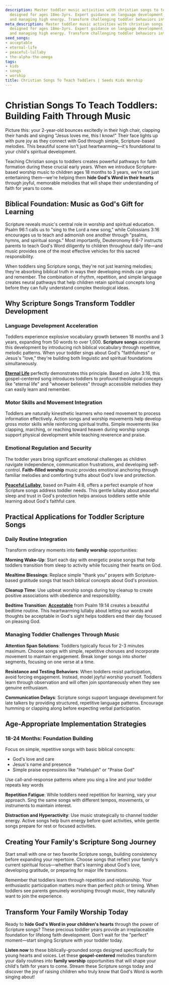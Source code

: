 ```yaml
---
description: Master toddler music activities with christian songs to teach toddlers
  designed for ages 18mo-3yrs. Expert guidance on language development, motor skills,
  and managing high energy. Transform challenging toddler behaviors into joyful learning!
meta_description: Master toddler music activities with christian songs to teach toddlers
  designed for ages 18mo-3yrs. Expert guidance on language development, motor skills,
  and managing high energy. Transform challenging toddler behaviors into joyful learning!
seed_songs:
- acceptable
- eternal-life
- peaceful-lullaby
- the-alpha-the-omega
tags:
- kids
- songs
- worship
title: Christian Songs To Teach Toddlers | Seeds Kids Worship
---
```

# Christian Songs To Teach Toddlers: Building Faith Through Music

Picture this: your 2-year-old bounces excitedly in their high chair, clapping their hands and singing "Jesus loves me, this I know!" Their face lights up with pure joy as they connect with God through simple, Scripture-based melodies. This beautiful scene isn't just heartwarming—it's foundational to your child's spiritual development.

Teaching Christian songs to toddlers creates powerful pathways for faith formation during these crucial early years. When we introduce Scripture-based worship music to children ages 18 months to 3 years, we're not just entertaining them—we're helping them **hide God's Word in their hearts** through joyful, memorable melodies that will shape their understanding of faith for years to come.

## Biblical Foundation: Music as God's Gift for Learning

Scripture reveals music's central role in worship and spiritual education. Psalm 96:1 calls us to "sing to the Lord a new song," while Colossians 3:16 encourages us to teach and admonish one another through "psalms, hymns, and spiritual songs." Most importantly, Deuteronomy 6:6-7 instructs parents to teach God's Word diligently to children throughout daily life—and music provides one of the most effective vehicles for this sacred responsibility.

When toddlers sing Scripture songs, they're not just learning melodies; they're absorbing biblical truth in ways their developing minds can grasp and remember. The combination of rhythm, repetition, and simple language creates neural pathways that help children retain spiritual concepts long before they can fully understand complex theological ideas.

## Why Scripture Songs Transform Toddler Development

### Language Development Acceleration
Toddlers experience explosive vocabulary growth between 18 months and 3 years, expanding from 50 words to over 1,000. **Scripture songs** accelerate this development by introducing rich biblical vocabulary through repetitive, melodic patterns. When your toddler sings about God's "faithfulness" or Jesus's "love," they're building both linguistic and spiritual foundations simultaneously.

**[Eternal Life](https://seedskidsworship.com/product/eternal-life-john-316-3/)** perfectly demonstrates this principle. Based on John 3:16, this gospel-centered song introduces toddlers to profound theological concepts like "eternal life" and "whoever believes" through accessible melodies they can easily learn and remember.

### Motor Skills and Movement Integration
Toddlers are naturally kinesthetic learners who need movement to process information effectively. Action songs and worship movements help develop gross motor skills while reinforcing spiritual truths. Simple movements like clapping, marching, or reaching toward heaven during worship songs support physical development while teaching reverence and praise.

### Emotional Regulation and Security
The toddler years bring significant emotional challenges as children navigate independence, communication frustrations, and developing self-control. **Faith-filled worship** music provides emotional anchoring through familiar melodies and comforting truths about God's love and protection.

**[Peaceful Lullaby](https://seedskidsworship.com/product/peaceful-lullaby-psalm-48-2/)**, based on Psalm 4:8, offers a perfect example of how Scripture songs address toddler needs. This gentle lullaby about peaceful sleep and trust in God's protection helps anxious toddlers settle while learning about God's faithful care.

## Practical Applications for Toddler Scripture Songs

### Daily Routine Integration
Transform ordinary moments into **family worship** opportunities:

**Morning Wake-Up**: Start each day with energetic praise songs that help toddlers transition from sleep to activity while focusing their hearts on God.

**Mealtime Blessings**: Replace simple "thank you" prayers with Scripture-based gratitude songs that teach biblical concepts about God's provision.

**Cleanup Time**: Use upbeat worship songs during toy cleanup to create positive associations with obedience and responsibility.

**Bedtime Transition**: **[Acceptable](https://seedskidsworship.com/product/acceptable-psalm-1914-2/)** from Psalm 19:14 creates a beautiful bedtime routine. This heartwarming lullaby about letting our words and thoughts be acceptable in God's sight helps toddlers end their day focused on pleasing God.

### Managing Toddler Challenges Through Music

**Attention Span Solutions**: Toddlers typically focus for 2-3 minutes maximum. Choose songs with simple, repetitive choruses and incorporate movement to maintain engagement. Break longer songs into shorter segments, focusing on one verse at a time.

**Resistance and Testing Behaviors**: When toddlers resist participation, avoid forcing engagement. Instead, model joyful worship yourself. Toddlers learn through observation and will often join spontaneously when they see genuine enthusiasm.

**Communication Delays**: Scripture songs support language development for late talkers by providing structured, repetitive language patterns. Encourage humming or clapping along before expecting verbal participation.

## Age-Appropriate Implementation Strategies

### 18-24 Months: Foundation Building
Focus on simple, repetitive songs with basic biblical concepts:
- God's love and care
- Jesus's name and presence
- Simple praise expressions like "Hallelujah" or "Praise God"

Use call-and-response patterns where you sing a line and your toddler repeats key words

**Repetition Fatigue**: While toddlers need repetition for learning, vary your approach. Sing the same songs with different tempos, movements, or instruments to maintain interest.

**Distraction and Hyperactivity**: Use music strategically to channel toddler energy. Active songs help burn energy before quiet activities, while gentle songs prepare for rest or focused activities.

## Creating Your Family's Scripture Song Journey

Start small with one or two favorite Scripture songs, building consistency before expanding your repertoire. Choose songs that reflect your family's current spiritual focus—whether that's learning about God's love, developing gratitude, or preparing for major life transitions.

Remember that toddlers learn through repetition and relationship. Your enthusiastic participation matters more than perfect pitch or timing. When toddlers see parents genuinely worshiping through music, they naturally want to join the experience.

## Transform Your Family Worship Today

Ready to **hide God's Word in your children's hearts** through the power of Scripture songs? These precious toddler years provide an irreplaceable foundation for lifelong faith development. Don't wait for the "perfect" moment—start singing Scripture with your toddler today.

**Listen now** to these biblically-grounded songs designed specifically for young hearts and voices. Let these **gospel-centered** melodies transform your daily routines into **family worship** opportunities that will shape your child's faith for years to come. Stream these Scripture songs today and discover the joy of raising children who truly know that God's Word is worth singing about!

<script type="application/ld+json">
{
  "@context": "https://schema.org",
  "@type": "Article",
  "headline": "Christian Songs To Teach Toddlers",
  "author": {
    "@type": "Organization",
    "name": "Seeds Kids Worship"
  },
  "publisher": {
    "@type": "Organization",
    "name": "Seeds Kids Worship",
    "logo": {
      "@type": "ImageObject",
      "url": "https://seedskidsworship.com/logo.png"
    }
  },
  "datePublished": "2025-09-04T10:38:34.419484",
  "dateModified": "2025-09-04T10:38:34.419506",
  "description": "Master toddler music activities with christian songs to teach toddlers designed for ages 18mo-3yrs. Expert guidance on language development, motor skills, and m",
  "mainEntityOfPage": {
    "@type": "WebPage",
    "@id": "https://seedskidsworship.com/activities/christian-songs-to-teach-toddlers/"
  }
}
</script>

<script type="application/ld+json">
{
  "@context": "https://schema.org",
  "@type": "Product",
  "name": "Acceptable",
  "description": "Heartwarming lullaby about letting our words and thoughts be acceptable in God's sight",
  "url": "https://seedskidsworship.com/product/acceptable-psalm-1914-2/",
  "brand": {
    "@type": "Brand",
    "name": "Seeds Kids Worship"
  },
  "category": "Children's Christian Music",
  "album": "When You Lie Down: Lullabies & Scripture Songs"
}
</script>

<script type="application/ld+json">
{
  "@context": "https://schema.org",
  "@type": "Product",
  "name": "Eternal Life",
  "description": "Based on John 3:16, this song celebrates the gospel by reminding children that God loved the world so much that He gave His only Son, so that whoever believes in Him will have eternal life.",
  "url": "https://seedskidsworship.com/product/eternal-life-john-316-3/",
  "brand": {
    "@type": "Brand",
    "name": "Seeds Kids Worship"
  },
  "category": "Children's Christian Music",
  "album": "Seeds of Faith"
}
</script>

<script type="application/ld+json">
{
  "@context": "https://schema.org",
  "@type": "Product",
  "name": "Peaceful Lullaby",
  "description": "Gentle lullaby about peaceful sleep and trust in God's protection from Psalm 4:8",
  "url": "https://seedskidsworship.com/product/peaceful-lullaby-psalm-48-2/",
  "brand": {
    "@type": "Brand",
    "name": "Seeds Kids Worship"
  },
  "category": "Children's Christian Music",
  "album": "When You Lie Down: Lullabies & Scripture Songs"
}
</script>

<script type="application/ld+json">
{
  "@context": "https://schema.org",
  "@type": "Product",
  "name": "The Alpha & The Omega",
  "description": "Majestic song declaring God as the Alpha and Omega
